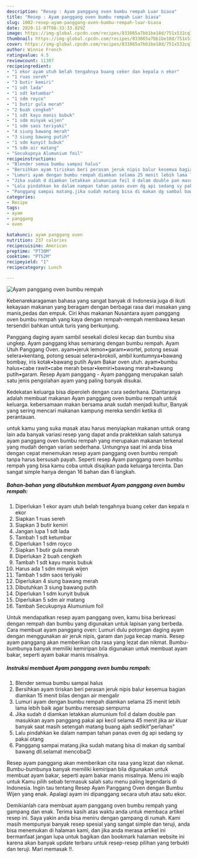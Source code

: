 ```yaml
---
description: "Resep : Ayam panggang oven bumbu rempah Luar biasa"
title: "Resep : Ayam panggang oven bumbu rempah Luar biasa"
slug: 1002-resep-ayam-panggang-oven-bumbu-rempah-luar-biasa
date: 2020-11-07T06:33:33.829Z
image: https://img-global.cpcdn.com/recipes/833865a7bb1be18d/751x532cq70/ayam-panggang-oven-bumbu-rempah-foto-resep-utama.jpg
thumbnail: https://img-global.cpcdn.com/recipes/833865a7bb1be18d/751x532cq70/ayam-panggang-oven-bumbu-rempah-foto-resep-utama.jpg
cover: https://img-global.cpcdn.com/recipes/833865a7bb1be18d/751x532cq70/ayam-panggang-oven-bumbu-rempah-foto-resep-utama.jpg
author: Winnie French
ratingvalue: 4.5
reviewcount: 11307
recipeingredient:
- "1 ekor ayam utuh belah tengahnya buang ceker dan kepala n ekor"
- "1 ruas sereh"
- "3 butir kemiri"
- "1 sdt lada"
- "1 sdt ketumbar"
- "1 sdm royco"
- "1 butir gula merah"
- "2 buah cengkeh"
- "1 sdt kayu manis bubuk"
- "1 sdm minyak wijen"
- "1 sdm saos teriyaki"
- "4 siung bawang merah"
- "3 siung bawang putih"
- "1 sdm kunyit bubuk"
- "5 sdm air matang"
- "Secukupnya Alumunium foil"
recipeinstructions:
- "Blender semua bumbu sampai halus"
- "Bersihkan ayam tiriskan beri perasan jeruk nipis balur kesemua bagian diamkan 15 menit bilas dengan air mengalir"
- "Lumuri ayam dengan bumbu rempah diamkan selama 25 menit lebih lama lebih baik agar bumbu meresap sempurna"
- "Jika sudah d diamkan letakkan alumunium foil d dalam double pan masukkan ayam panggang pakai api kecil selama 45 menit jika air kluar banyak saat masih setengah matang buang ajah sedikit&#34;perlahan&#34;"
- "Lalu pindahkan ke dalam nampan tahan panas oven dg api sedang sy pakai otang"
- "Panggang sampai matang.jika sudah matang bisa di makan dg sambal bawang dll.selamat mencoba😊"
categories:
- Recipe
tags:
- ayam
- panggang
- oven

katakunci: ayam panggang oven 
nutrition: 237 calories
recipecuisine: American
preptime: "PT30M"
cooktime: "PT52M"
recipeyield: "1"
recipecategory: Lunch

---
```



![Ayam panggang oven bumbu rempah](https://img-global.cpcdn.com/recipes/833865a7bb1be18d/751x532cq70/ayam-panggang-oven-bumbu-rempah-foto-resep-utama.jpg)

Kebenarekaragaman bahasa yang sangat banyak di Indonesia juga di ikuti kekayaan makanan yang beragam dengan berbagai rasa dari masakan yang manis,pedas dan empuk. Ciri khas makanan Nusantara ayam panggang oven bumbu rempah yang kaya dengan rempah-rempah membawa kesan tersendiri bahkan untuk turis yang berkunjung.


Panggang daging ayam sambil sesekali diolesi kecap dan bumbu sisa ungkep. Ayam panggang khas semarang dengan bumbu rempah. Ayam Utuh Panggang Oven. ayam•jeruk lemon•garam•wortel, potong sesuai selera•kentang, potong sesuai selera•brokoli, ambil kuntumnya•bawang bombay, iris kotak•bawang putih Ayam Bakar oven utuh. ayam•bumbu halus•cabe rawit•cabe merah besar•kemiri•bawang merah•bawang putih•garam. Resep Ayam panggang - Ayam panggang merupakan salah satu jenis pengolahan ayam yang paling banyak disukai.

Kedekatan keluarga bisa diperoleh dengan cara sederhana. Diantaranya adalah membuat makanan Ayam panggang oven bumbu rempah untuk keluarga. kebersamaan makan bersama anak sudah menjadi kultur, Banyak yang sering mencari makanan kampung mereka sendiri ketika di perantauan.

untuk kamu yang suka masak atau harus menyiapkan makanan untuk orang lain ada banyak variasi resep yang dapat anda praktekkan salah satunya ayam panggang oven bumbu rempah yang merupakan makanan terkenal yang mudah dengan varian sederhana. Untungnya saat ini anda bisa dengan cepat menemukan resep ayam panggang oven bumbu rempah tanpa harus bersusah payah.
Seperti resep Ayam panggang oven bumbu rempah yang bisa kamu coba untuk disajikan pada keluarga tercinta. Dan sangat simple hanya dengan 16 bahan dan 6 langkah.


<!--inarticleads1-->

##### Bahan-bahan yang dibutuhkan membuat Ayam panggang oven bumbu rempah:

1. Diperlukan 1 ekor ayam utuh belah tengahnya buang ceker dan kepala n ekor
1. Siapkan 1 ruas sereh
1. Siapkan 3 butir kemiri
1. Jangan lupa 1 sdt lada
1. Tambah 1 sdt ketumbar
1. Diperlukan 1 sdm royco
1. Siapkan 1 butir gula merah
1. Diperlukan 2 buah cengkeh
1. Tambah 1 sdt kayu manis bubuk
1. Harus ada 1 sdm minyak wijen
1. Tambah 1 sdm saos teriyaki
1. Diperlukan 4 siung bawang merah
1. Dibutuhkan 3 siung bawang putih
1. Diperlukan 1 sdm kunyit bubuk
1. Diperlukan 5 sdm air matang
1. Tambah Secukupnya Alumunium foil


Untuk mendapatkan resep ayam panggang oven, kamu bisa berkreasi dengan rempah dan bumbu yang digunakan untuk lapisan yang berbeda. Cara membuat ayam panggang oven: Lumuri dulu potongan daging ayam dengan menggunakan air jeruk nipis, garam dan juga kecap manis. Resep ayam panggang akan memberikan cita rasa yang lezat dan nikmat. Bumbu-bumbunya banyak memiliki kemiripan bila digunakan untuk membuat ayam bakar, seperti ayam bakar manis misalnya. 

<!--inarticleads2-->

##### Instruksi membuat  Ayam panggang oven bumbu rempah:

1. Blender semua bumbu sampai halus
1. Bersihkan ayam tiriskan beri perasan jeruk nipis balur kesemua bagian diamkan 15 menit bilas dengan air mengalir
1. Lumuri ayam dengan bumbu rempah diamkan selama 25 menit lebih lama lebih baik agar bumbu meresap sempurna
1. Jika sudah d diamkan letakkan alumunium foil d dalam double pan masukkan ayam panggang pakai api kecil selama 45 menit jika air kluar banyak saat masih setengah matang buang ajah sedikit&#34;perlahan&#34;
1. Lalu pindahkan ke dalam nampan tahan panas oven dg api sedang sy pakai otang
1. Panggang sampai matang.jika sudah matang bisa di makan dg sambal bawang dll.selamat mencoba😊


Resep ayam panggang akan memberikan cita rasa yang lezat dan nikmat. Bumbu-bumbunya banyak memiliki kemiripan bila digunakan untuk membuat ayam bakar, seperti ayam bakar manis misalnya. Menu ini wajib untuk Kamu pilih sebab termasuk salah satu menu paling legendaris di Indonesia. Ingin tau tentang Resep Ayam Panggang Oven dengan Bumbu Wijen yang enak. Apalagi ayam ini dipanggang secara utuh atau satu ekor. 

Demikianlah cara membuat ayam panggang oven bumbu rempah yang gampang dan enak. Terima kasih atas waktu anda untuk membaca artikel resep ini. Saya yakin anda bisa meniru dengan gampang di rumah. Kami masih mempunyai banyak resep spesial yang sangat simple dan teruji, anda bisa menemukan di halaman kami, dan jika anda merasa artikel ini bermanfaat jangan lupa untuk bagikan dan bookmark halaman website ini karena akan banyak update terbaru untuk resep-resep pilihan yang terbukti dan teruji. Mari memasak !!. 
